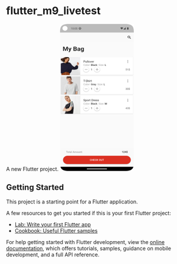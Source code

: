# flutter_m9_livetest

A new Flutter project.
<img src="https://github.com/nazimfeni/flutter_m_9_assignment/blob/master/screenshort/mainscreen.png" width="200" height="400" alt="Potrait image">

## Getting Started

This project is a starting point for a Flutter application.

A few resources to get you started if this is your first Flutter project:

- [Lab: Write your first Flutter app](https://docs.flutter.dev/get-started/codelab)
- [Cookbook: Useful Flutter samples](https://docs.flutter.dev/cookbook)

For help getting started with Flutter development, view the
[online documentation](https://docs.flutter.dev/), which offers tutorials,
samples, guidance on mobile development, and a full API reference.
